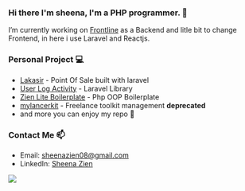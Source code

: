 ### Hi there I'm sheena, I'm a PHP programmer. 👋
I’m currently working on [Frontline](https:\\frontline-app.com) as a Backend and litle bit to change Frontend, in here i use Laravel and Reactjs.
<!--
### More About Me  :blush:
My name is Sheena Muhammad Ali Zien, I living in Indonesia, Jepara Jawa Tengah. Wathcing anime is my hobbies now
-->
<!--
### Work experiences out of a Programmer :sunny:
* June 2016, after I graduated from high school, I work at CV.Tipota furniture corporate as a woodworker helper, in here I work only for 4 Month until November 2016.
* February 2017 I working at PT.KMJ Kanindo Makmur Jaya garment corporate, I working as an operator production in sewing division, and In October 2017 I Out from here.
* The last job out of a Programmer, I working as a Operator in Delivery Service in JNE November 2017 until March 2018. -->

<!--
### Work experiences as a Prgrammer 🌱
* In September 2018, I started working at [geekgarden.id](https://geekgarden.id), in here I work as a web programmer, I use laravel and vuejs to handle my work.
a little about [geekgarden.id](https://geekgarden.id), this company is engaged in consulting it, serving the making of applications and software for various clients. and in September 2019 I decided to resign from [geekgarden.id](https://geekgarden.id)
* In September 2019, after i resign from [geekgarden.id](https://geekgarden.id), i started working at [frontline-app.com](https://frontline-app.com), in [frontline-app.com](https://frontline-app.com) I work remotely.
-->

### Personal Project :computer:
* [Lakasir](https://github.com/lakasir/lakasir) - Point Of Sale built with laravel
* [User Log Activity](https://github.com/lakasir/user-logging-activity) - Laravel Library
* [Zien Lite Boilerplate](https://github.com/sheenazien8/zien-lite) - Php OOP Boilerplate
* [mylancerkit](http://mylancerkit.com) - Freelance toolkit management **deprecated**
* and more you can enjoy my repo :wave:
<!--
### Organizations  :frog:
* Lakasir - Open Source Point Of Sale
-->

### Contact Me :mailbox:
* Email: sheenazien08@gmail.com
* LinkedIn: [Sheena Zien](https://www.linkedin.com/in/sheena-zien-055635156/) 

![](https://komarev.com/ghpvc/?username=sheenazien8&color=green)
<!--
**sheenazien8/sheenazien8** is a ✨ _special_ ✨ repository because its `README.md` (this file) appears on your GitHub profile.

Here are some ideas to get you started:

- 🔭 I’m currently working on ...
- 🌱 I’m currently learning ...
- 👯 I’m looking to collaborate on ...
- 🤔 I’m looking for help with ...
- 💬 Ask me about ...
- 📫 How to reach me: ...
- 😄 Pronouns: ...
- ⚡ Fun fact: ...
-->
